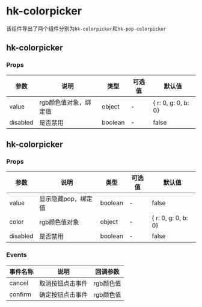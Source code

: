# hk-colorpicker
该组件导出了两个组件分别为`hk-colorpicker`和`hk-pop-colorpicker`

## hk-colorpicker

### Props

| 参数 | 说明 | 类型 | 可选值 | 默认值 |
|--- | --- | --- | --- | --- |
| value | rgb颜色值对象，绑定值 | object | - | { r: 0, g: 0, b: 0} |
| disabled | 是否禁用 | boolean | - | false |

## hk-colorpicker

### Props

| 参数 | 说明 | 类型 | 可选值 | 默认值 |
|--- | --- | --- | --- | --- |
| value | 显示隐藏pop，绑定值 | boolean | - | false |
| color | rgb颜色值对象 | object | - | { r: 0, g: 0, b: 0} |
| disabled | 是否禁用 | boolean | - | false |

### Events

| 事件名称 | 说明 |	回调参数 |
|--- | --- | --- |
| cancel | 取消按钮点击事件 | rgb颜色值 |
| confirm | 确定按钮点击事件 | rgb颜色值 |
